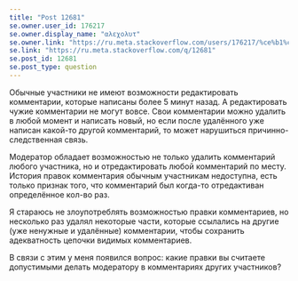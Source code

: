 ```yaml
---
title: "Post 12681"
se.owner.user_id: 176217
se.owner.display_name: "αλεχολυτ"
se.owner.link: "https://ru.meta.stackoverflow.com/users/176217/%ce%b1%ce%bb%ce%b5%cf%87%ce%bf%ce%bb%cf%85%cf%84"
se.link: "https://ru.meta.stackoverflow.com/q/12681"
se.post_id: 12681
se.post_type: question
---
```

<p>Обычные участники не имеют возможности редактировать комментарии, которые написаны более 5 минут назад. А редактировать чужие комментарии не могут вовсе. Свои комментарии можно удалить в любой момент и написать новый, но если после удалённого уже написан какой-то другой комментарий, то может нарушиться причинно-следственная связь.</p>
<p>Модератор обладает возможностью не только удалить комментарий любого участника, но и отредактировать любой комментарий по месту. История правок комментария обычным участникам недоступна, есть только признак того, что комментарий был когда-то отредактиван определённое кол-во раз.</p>
<p>Я стараюсь не злоупотреблять возможностью правки комментариев, но несколько раз удалял некоторые части, которые ссылались на другие (уже ненужные и удалённые) комментарии, чтобы сохранить адекватность цепочки видимых комментариев.</p>
<p>В связи с этим у меня появился вопрос: какие правки вы считаете допустимыми делать модератору в комментариях других участников?</p>
